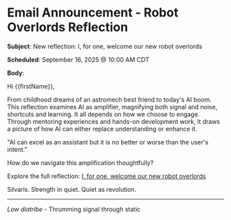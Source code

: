 # Email Announcement - Robot Overlords Reflection

**Subject**: New reflection: I, for one, welcome our new robot overlords

**Scheduled**: September 16, 2025 @ 10:00 AM CDT

**Body**:

Hi {{firstName}},

From childhood dreams of an astromech best friend to today's AI boom. This reflection examines AI as amplifier, magnifying both signal and noise, shortcuts and learning. It all depends on how we choose to engage. Through mentoring experiences and hands-on development work, it draws a picture of how AI can either replace understanding or enhance it.

"AI can excel as an assistant but it is no better or worse than the user's intent."

How do we navigate this amplification thoughtfully?

Explore the full reflection: [I, for one, welcome our new robot overlords](https://lowdiatribe.net/r/robots)

Silvaris. Strength in quiet. Quiet as revolution.

---

*Low diatribe* - Thrumming signal through static